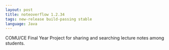 ```yaml
---
layout: post
title: noteoverflow 1.2.34
tags: new-release build-passing stable
language: Java
---
```


COMU/CE Final Year Project for sharing and searching lecture notes among students.
